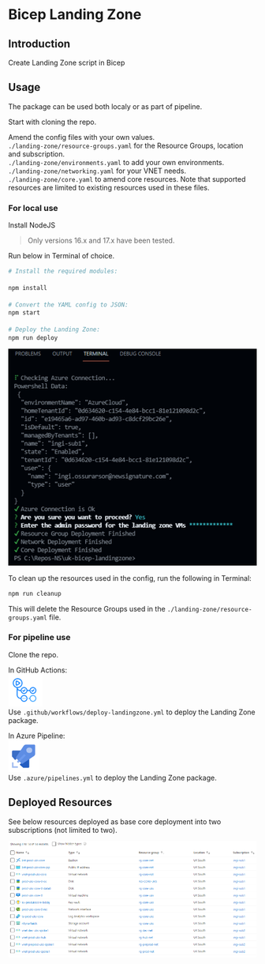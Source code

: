 # Bicep Landing Zone

## Introduction
Create Landing Zone script in Bicep

## Usage
The package can be used both localy or as part of pipeline.

Start with cloning the repo.  

Amend the config files with your own values.  
`./landing-zone/resource-groups.yaml` for the Resource Groups, location and subscription.  
`./landing-zone/environments.yaml` to add your own environments.  
`./landing-zone/networking.yaml` for your VNET needs.  
`./landing-zone/core.yaml` to amend core resources.  Note that supported resources are limited to existing resources used in these files.  

### For local use
Install NodeJS  
>Only versions 16.x and 17.x have been tested.  

Run below in Terminal of choice.  
```bash
# Install the required modules:  

npm install

# Convert the YAML config to JSON:  
npm start

# Deploy the Landing Zone:  
npm run deploy
```  
![console](.attachments/console.png)  

To clean up the resources used in the config, run the following in Terminal:  
```bash
npm run cleanup
```
This will delete the Resource Groups used in the `./landing-zone/resource-groups.yaml` file.  

### For pipeline use  
Clone the repo.

In GitHub Actions:  
![console](.attachments/actions.png)  
Use `.github/workflows/deploy-landingzone.yml` to deploy the Landing Zone package.  

In Azure Pipeline:  
![console](.attachments/pipeline.png)  
Use `.azure/pipelines.yml` to deploy the Landing Zone package.


## Deployed Resources  
See below resources deployed as base core deployment into two subscriptions (not limited to two).

![resources](.attachments/resources.png)  
